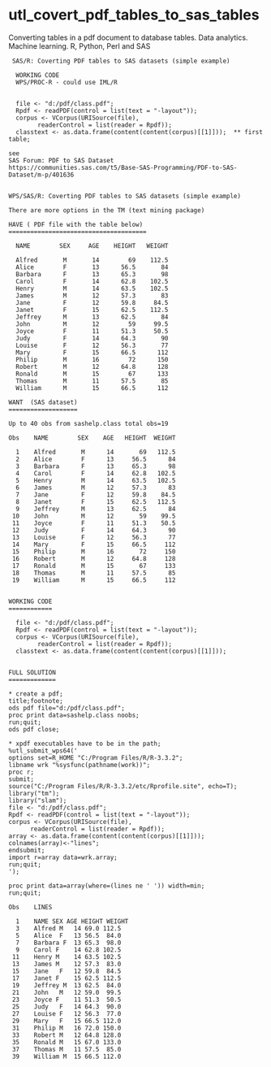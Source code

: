 # utl_covert_pdf_tables_to_sas_tables
Converting tables in a pdf document to database tables. Data analytics. Machine learning.  R, Python, Perl and SAS

     SAS/R: Coverting PDF tables to SAS datasets (simple example)

      WORKING CODE
      WPS/PROC-R - could use IML/R


      file <- "d:/pdf/class.pdf";
      Rpdf <- readPDF(control = list(text = "-layout"));
      corpus <- VCorpus(URISource(file),
            readerControl = list(reader = Rpdf));
      classtext <- as.data.frame(content(content(corpus)[[1]]));  ** first table;

    see
    SAS Forum: PDF to SAS Dataset
    https://communities.sas.com/t5/Base-SAS-Programming/PDF-to-SAS-Dataset/m-p/401636


    WPS/SAS/R: Coverting PDF tables to SAS datasets (simple example)

    There are more options in the TM (text mining package)

    HAVE ( PDF file with the table below)
    ======================================

      NAME        SEX     AGE    HEIGHT   WEIGHT

      Alfred       M       14        69    112.5
      Alice        F       13      56.5       84
      Barbara      F       13      65.3       98
      Carol        F       14      62.8    102.5
      Henry        M       14      63.5    102.5
      James        M       12      57.3       83
      Jane         F       12      59.8     84.5
      Janet        F       15      62.5    112.5
      Jeffrey      M       13      62.5       84
      John         M       12        59     99.5
      Joyce        F       11      51.3     50.5
      Judy         F       14      64.3       90
      Louise       F       12      56.3       77
      Mary         F       15      66.5      112
      Philip       M       16        72      150
      Robert       M       12      64.8      128
      Ronald       M       15        67      133
      Thomas       M       11      57.5       85
      William      M       15      66.5      112

    WANT  (SAS dataset)
    ===================

    Up to 40 obs from sashelp.class total obs=19

    Obs    NAME        SEX    AGE   HEIGHT  WEIGHT

      1    Alfred       M      14       69   112.5
      2    Alice        F      13     56.5      84
      3    Barbara      F      13     65.3      98
      4    Carol        F      14     62.8   102.5
      5    Henry        M      14     63.5   102.5
      6    James        M      12     57.3      83
      7    Jane         F      12     59.8    84.5
      8    Janet        F      15     62.5   112.5
      9    Jeffrey      M      13     62.5      84
     10    John         M      12       59    99.5
     11    Joyce        F      11     51.3    50.5
     12    Judy         F      14     64.3      90
     13    Louise       F      12     56.3      77
     14    Mary         F      15     66.5     112
     15    Philip       M      16       72     150
     16    Robert       M      12     64.8     128
     17    Ronald       M      15       67     133
     18    Thomas       M      11     57.5      85
     19    William      M      15     66.5     112


    WORKING CODE
    ============

      file <- "d:/pdf/class.pdf";
      Rpdf <- readPDF(control = list(text = "-layout"));
      corpus <- VCorpus(URISource(file),
            readerControl = list(reader = Rpdf));
      classtext <- as.data.frame(content(content(corpus)[[1]]));


    FULL SOLUTION
    =============

    * create a pdf;
    title;footnote;
    ods pdf file="d:/pdf/class.pdf";
    proc print data=sashelp.class noobs;
    run;quit;
    ods pdf close;

    * xpdf executables have to be in the path;
    %utl_submit_wps64('
    options set=R_HOME "C:/Program Files/R/R-3.3.2";
    libname wrk "%sysfunc(pathname(work))";
    proc r;
    submit;
    source("C:/Program Files/R/R-3.3.2/etc/Rprofile.site", echo=T);
    library("tm");
    library("slam");
    file <- "d:/pdf/class.pdf";
    Rpdf <- readPDF(control = list(text = "-layout"));
    corpus <- VCorpus(URISource(file),
          readerControl = list(reader = Rpdf));
    array <- as.data.frame(content(content(corpus)[[1]]));
    colnames(array)<-"lines";
    endsubmit;
    import r=array data=wrk.array;
    run;quit;
    ');

    proc print data=array(where=(lines ne ' ')) width=min;
    run;quit;

    Obs    LINES

      1    NAME SEX AGE HEIGHT WEIGHT
      3    Alfred M   14 69.0 112.5
      5    Alice  F   13 56.5  84.0
      7    Barbara F  13 65.3  98.0
      9    Carol F    14 62.8 102.5
     11    Henry M    14 63.5 102.5
     13    James M    12 57.3  83.0
     15    Jane   F   12 59.8  84.5
     17    Janet F    15 62.5 112.5
     19    Jeffrey M  13 62.5  84.0
     21    John   M   12 59.0  99.5
     23    Joyce F    11 51.3  50.5
     25    Judy   F   14 64.3  90.0
     27    Louise F   12 56.3  77.0
     29    Mary   F   15 66.5 112.0
     31    Philip M   16 72.0 150.0
     33    Robert M   12 64.8 128.0
     35    Ronald M   15 67.0 133.0
     37    Thomas M   11 57.5  85.0
     39    William M  15 66.5 112.0

